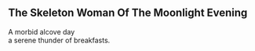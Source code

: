 The Skeleton Woman Of The Moonlight Evening
-------------------------------------------
A morbid alcove day  
a serene thunder of breakfasts.  
